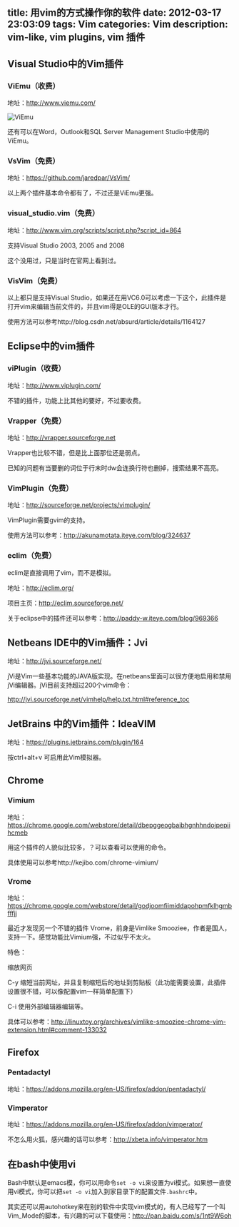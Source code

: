 title: 用vim的方式操作你的软件
date: 2012-03-17 23:03:09
tags: Vim
categories: Vim
description: vim-like, vim plugins, vim 插件
---

## Visual Studio中的Vim插件

### ViEmu（收费）

地址：http://www.viemu.com/

![ViEmu](http://www.viemu.com/viemu-movie.gif "ViEmu")

还有可以在Word，Outlook和SQL Server Management Studio中使用的ViEmu。

### VsVim（免费）

地址：https://github.com/jaredpar/VsVim/

以上两个插件基本命令都有了，不过还是ViEmu更强。

### visual_studio.vim（免费）

地址：http://www.vim.org/scripts/script.php?script_id=864

支持Visual Studio 2003, 2005 and 2008

这个没用过，只是当时在官网上看到过。

### VisVim（免费）

以上都只是支持Visual Studio，如果还在用VC6.0可以考虑一下这个，此插件是打开vim来编辑当前文件的，并且vim得是OLE的GUI版本才行。

使用方法可以参考http://blog.csdn.net/absurd/article/details/1164127

## Eclipse中的vim插件

### viPlugin（收费）

地址：http://www.viplugin.com/

不错的插件，功能上比其他的要好，不过要收费。

### Vrapper（免费）

地址：http://vrapper.sourceforge.net

Vrapper也比较不错，但是比上面那位还是弱点。

已知的问题有当要删的词位于行末时dw会连换行符也删掉，搜索结果不高亮。

### VimPlugin（免费）

地址：http://sourceforge.net/projects/vimplugin/

VimPlugin需要gvim的支持。

使用方法可以参考：http://akunamotata.iteye.com/blog/324637

### eclim（免费）

eclim是直接调用了vim，而不是模拟。

地址：http://eclim.org/

项目主页：http://eclim.sourceforge.net/

关于eclipse中的插件还可以参考：http://paddy-w.iteye.com/blog/969366

## Netbeans IDE中的Vim插件：Jvi

地址：http://jvi.sourceforge.net/

jVi是Vim一些基本功能的JAVA版实现。在netbeans里面可以很方便地启用和禁用jVi编辑器。jVi目前支持超过200个vim命令：

http://jvi.sourceforge.net/vimhelp/help.txt.html#reference_toc

## JetBrains 中的Vim插件：IdeaVIM

地址：https://plugins.jetbrains.com/plugin/164

按ctrl+alt+v 可启用此Vim模拟器。

## Chrome

### Vimium

地址：https://chrome.google.com/webstore/detail/dbepggeogbaibhgnhhndojpepiihcmeb

用这个插件的人貌似比较多，？可以查看可以使用的命令。

具体使用可以参考http://kejibo.com/chrome-vimium/

### Vrome

地址：https://chrome.google.com/webstore/detail/godjoomfiimiddapohpmfklhgmbfffjj

最近才发现另一个不错的插件 Vrome，前身是Vimlike Smooziee，作者是国人，支持一下。感觉功能比Vimium强，不过似乎不太火。

特色：

缩放网页

C-y 缩短当前网址，并且复制缩短后的地址到剪贴板（此功能需要设置，此插件设置很不错，可以像配置vim一样简单配置下）

C-i  使用外部编辑器编辑等。

具体可以参考：http://linuxtoy.org/archives/vimlike-smooziee-chrome-vim-extension.html#comment-133032

## Firefox

### Pentadactyl

地址：https://addons.mozilla.org/en-US/firefox/addon/pentadactyl/

### Vimperator

地址：https://addons.mozilla.org/en-US/firefox/addon/vimperator/

不怎么用火狐，感兴趣的话可以参考：http://xbeta.info/vimperator.htm

## 在bash中使用vi

Bash中默认是emacs模，你可以用命令`set -o vi`来设置为vi模式。如果想一直使用vi模式，你可以把`set -o vi`加入到家目录下的配置文件`.bashrc`中。

其实还可以用autohotkey来在别的软件中实现vim模式的，有人已经写了一个叫Vim_Mode的脚本，有兴趣的可以下载使用：http://pan.baidu.com/s/1nt9W6oh
